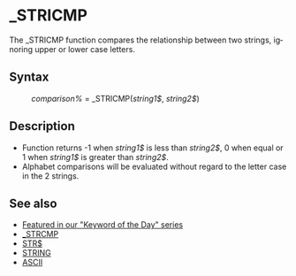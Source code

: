 <style>pre.codeide, pre.outputfixed, .outputcrt0 { background-color: #000 !important; color: #FFF !important; }</style><!DOCTYPE html>
<html class="client-nojs" dir="ltr" lang="en">
<head>
<title>_STRICMP - QB64 Phoenix Edition Wiki</title>
</head>
<body class="mediawiki ltr sitedir-ltr mw-hide-empty-elt ns-0 ns-subject page-STRICMP rootpage-STRICMP skin-vector action-view skin-vector-legacy vector-feature-language-in-header-enabled vector-feature-language-in-main-page-header-disabled vector-feature-language-alert-in-sidebar-disabled vector-feature-sticky-header-disabled vector-feature-sticky-header-edit-disabled vector-feature-table-of-contents-disabled vector-feature-visual-enhancement-next-disabled">
<div class="mw-body" id="content" role="main">
<a id="top"></a>
<h1 class="firstHeading mw-first-heading" id="firstHeading">_STRICMP</h1>
<div class="vector-body" id="bodyContent">
<div class="mw-body-content mw-content-ltr" dir="ltr" id="mw-content-text" lang="en"><div class="mw-parser-output"><p>
The <a class="mw-selflink selflink">_STRICMP</a> function compares the relationship between two strings, ignoring upper or lower case letters.
</p>
<h2><span class="mw-headline" id="Syntax">Syntax</span></h2>
<dl><dd><i>comparison%</i> = <a class="mw-selflink selflink">_STRICMP</a>(<i>string1$</i>, <i>string2$</i>)</dd></dl>
<p>
</p>
<h2><span class="mw-headline" id="Description">Description</span></h2>
<ul><li>Function returns -1 when <i>string1$</i> is less than <i>string2$</i>, 0 when equal or 1 when <i>string1$</i> is greater than <i>string2$</i>.</li>
<li>Alphabet comparisons will be evaluated without regard to the letter case in the 2 strings.</li></ul>
<p>
</p>
<h2><span class="mw-headline" id="See_also">See also</span></h2>
<ul><li><a class="external text" href="https://qb64phoenix.com/forum/showthread.php?tid=1290" rel="nofollow">Featured in our "Keyword of the Day" series</a></li>
<li><a href="STRCMP" title="STRCMP">_STRCMP</a></li>
<li><a href="STR$" title="STR$">STR$</a></li>
<li><a href="STRING" title="STRING">STRING</a></li>
<li><a href="ASCII" title="ASCII">ASCII</a></li></ul>
<p>
</p>
<!-- 
NewPP limit report
Cached time: 20240715062512
Cache expiry: 86400
Reduced expiry: false
Complications: [show‐toc]
CPU time usage: 0.027 seconds
Real time usage: 0.041 seconds
Preprocessor visited node count: 41/1000000
Post‐expand include size: 632/2097152 bytes
Template argument size: 59/2097152 bytes
Highest expansion depth: 3/100
Expensive parser function count: 0/100
Unstrip recursion depth: 0/20
Unstrip post‐expand size: 0/5000000 bytes
-->
<!--
Transclusion expansion time report (%,ms,calls,template)
100.00%   20.408      1 -total
 25.23%    5.149      1 Template:PageDescription
 22.25%    4.540      1 Template:PageSeeAlso
 17.03%    3.475      1 Template:PageNavigation
 15.90%    3.244      1 Template:PageSyntax
 14.15%    2.887      7 Template:Parameter
-->
<!-- Saved in parser cache with key qb64pnix_mw19894-mwmb_:pcache:idhash:355-0!canonical and timestamp 20240715062512 and revision id 8926.
 -->
</div>
</div>
</div>
</div>
</body>
</html>